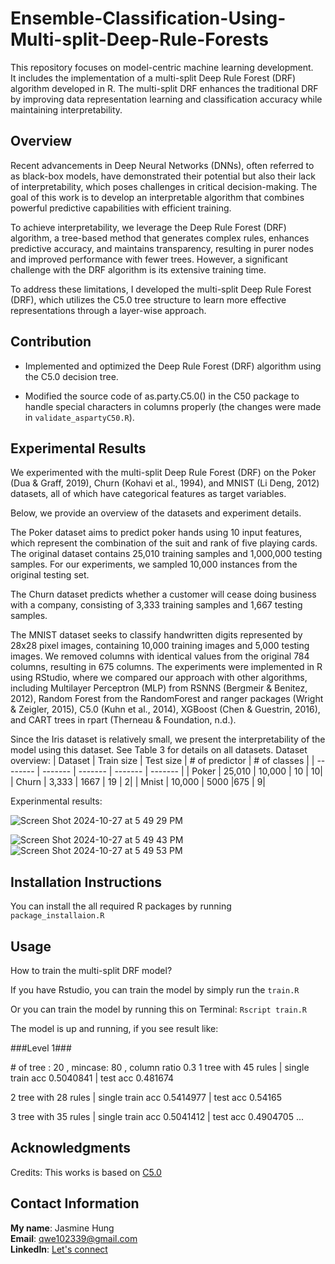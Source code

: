 # Ensemble-Classification-Using-Multi-split-Deep-Rule-Forests
This repository focuses on model-centric machine learning development. \
It includes the implementation of a multi-split Deep Rule Forest (DRF) algorithm developed in R. The multi-split DRF enhances the traditional DRF by improving data representation learning and classification accuracy while maintaining interpretability.

## Overview
Recent advancements in Deep Neural Networks (DNNs), often referred to as black-box models, have demonstrated their potential but also their lack of interpretability, which poses challenges in critical decision-making. The goal of this work is to develop an interpretable algorithm that combines powerful predictive capabilities with efficient training.

To achieve interpretability, we leverage the Deep Rule Forest (DRF) algorithm, a tree-based method that generates complex rules, enhances predictive accuracy, and maintains transparency, resulting in purer nodes and improved performance with fewer trees. However, a significant challenge with the DRF algorithm is its extensive training time.

To address these limitations, I developed the multi-split Deep Rule Forest (DRF), which utilizes the C5.0 tree structure to learn more effective representations through a layer-wise approach.

## Contribution
- Implemented and optimized the Deep Rule Forest (DRF) algorithm using the C5.0 decision tree.
   
- Modified the source code of as.party.C5.0() in the C50 package to handle special characters in columns properly (the changes were made in `validate_aspartyC50.R`).

   
## Experimental Results

We experimented with the multi-split Deep Rule Forest (DRF) on the Poker (Dua & Graff, 2019), Churn (Kohavi et al., 1994), and MNIST (Li Deng, 2012) datasets, all of which have categorical features as target variables.

Below, we provide an overview of the datasets and experiment details.

The Poker dataset aims to predict poker hands using 10 input features, which represent the combination of the suit and rank of five playing cards. The original dataset contains 25,010 training samples and 1,000,000 testing samples. For our experiments, we sampled 10,000 instances from the original testing set.

The Churn dataset predicts whether a customer will cease doing business with a company, consisting of 3,333 training samples and 1,667 testing samples.

The MNIST dataset seeks to classify handwritten digits represented by 28x28 pixel images, containing 10,000 training images and 5,000 testing images. We removed columns with identical values from the original 784 columns, resulting in 675 columns. The experiments were implemented in R using RStudio, where we compared our approach with other algorithms, including Multilayer Perceptron (MLP) from RSNNS (Bergmeir & Benitez, 2012), Random Forest from the RandomForest and ranger packages (Wright & Zeigler, 2015), C5.0 (Kuhn et al., 2014), XGBoost (Chen & Guestrin, 2016), and CART trees in rpart (Therneau & Foundation, n.d.).

Since the Iris dataset is relatively small, we present the interpretability of the model using this dataset. See Table 3 for details on all datasets.
Dataset overview:
| Dataset    | Train size | Test size | # of predictor | # of classes |
| -------- | ------- | ------- | ------- | ------- |
| Poker  | 25,010    | 10,000    | 10 | 10|
| Churn | 3,333     | 1667    | 19 | 2|
| Mnist    | 10,000    | 5000    |675 | 9|

Experinmental results:

![Screen Shot 2024-10-27 at 5 49 29 PM](https://github.com/user-attachments/assets/99493b3d-4759-4e1d-a8f1-ea0baff8a4da)

![Screen Shot 2024-10-27 at 5 49 43 PM](https://github.com/user-attachments/assets/c19ef572-5d43-407d-81ec-392f3b710ad2)
![Screen Shot 2024-10-27 at 5 49 53 PM](https://github.com/user-attachments/assets/54e7573a-4b07-448b-bf5a-fce8a66166a0)


## Installation Instructions
You can install the all required R packages by running `package_installaion.R` 

## Usage
How to train the multi-split DRF model?

If you have Rstudio, you can train the model by simply run the `train.R`

Or you can train the model by running this on Terminal: 
`Rscript train.R`

The model is up and running, if you see result like:

\#\#\#Level 1\#\#\#

\# of tree :  20 , mincase: 80 , column ratio 0.3 
1 tree with 45 rules | single train acc  0.5040841 | test acc  0.481674 

2 tree with 28 rules | single train acc  0.5414977 | test acc  0.54165 

3 tree with 35 rules | single train acc  0.5041412 | test acc  0.4904705 
...

## Acknowledgments
Credits: This works is based on [C5.0 ](https://github.com/topepo/C5.0/tree/master) 

## Contact Information
**My name**: Jasmine Hung \
**Email**: qwe102339@gmail.com\
**LinkedIn**: [Let's connect](https://www.linkedin.com/in/jasmine-hung-043149238/) 

